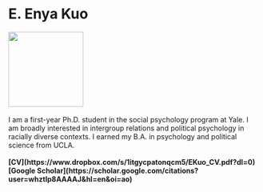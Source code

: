 # E. Enya Kuo
<img src="https://spcl.yale.edu/sites/default/files/resize/images/yale_ek-225x225.JPG" width="150">

<br>
<br>
I am a first-year Ph.D. student in the social psychology program at Yale. I am broadly interested in intergroup relations and political psychology in racially diverse contexts. I earned my B.A. in psychology and political science from UCLA.
<br>
<br>
<strong>[CV](https://www.dropbox.com/s/1itgycpatonqcm5/EKuo_CV.pdf?dl=0)</strong>
<br>
<strong>[Google Scholar](https://scholar.google.com/citations?user=whztlp8AAAAJ&hl=en&oi=ao)</strong>
